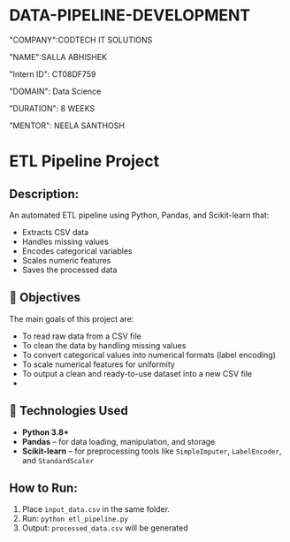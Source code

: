 
# DATA-PIPELINE-DEVELOPMENT

"COMPANY":CODTECH IT SOLUTIONS

"NAME":SALLA ABHISHEK

"Intern ID": CT08DF759

"DOMAIN": Data Science

"DURATION": 8 WEEKS

"MENTOR": NEELA SANTHOSH

# ETL Pipeline Project

## Description:
An automated ETL pipeline using Python, Pandas, and Scikit-learn that:
- Extracts CSV data
- Handles missing values
- Encodes categorical variables
- Scales numeric features
- Saves the processed data

## 🎯 Objectives

The main goals of this project are:

- To read raw data from a CSV file
- To clean the data by handling missing values
- To convert categorical values into numerical formats (label encoding)
- To scale numerical features for uniformity
- To output a clean and ready-to-use dataset into a new CSV file
- 
## 🧰 Technologies Used

- **Python 3.8+**
- **Pandas** – for data loading, manipulation, and storage
- **Scikit-learn** – for preprocessing tools like `SimpleImputer`, `LabelEncoder`, and `StandardScaler`

## How to Run:
1. Place `input_data.csv` in the same folder.
2. Run: `python etl_pipeline.py`
3. Output: `processed_data.csv` will be generated
